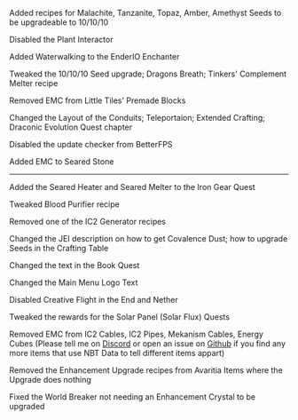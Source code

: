 Added recipes for Malachite, Tanzanite, Topaz, Amber, Amethyst Seeds to be upgradeable to 10/10/10

Disabled the Plant Interactor

Added Waterwalking to the EnderIO Enchanter

Tweaked the 10/10/10 Seed upgrade; Dragons Breath; Tinkers' Complement Melter recipe

Removed EMC from Little Tiles' Premade Blocks

Changed the Layout of the Conduits; Teleportaion; Extended Crafting; Draconic Evolution Quest chapter

Disabled the update checker from BetterFPS

Added EMC to Seared Stone



--------------



Added the Seared Heater and Seared Melter to the Iron Gear Quest

Tweaked Blood Purifier recipe

Removed one of the IC2 Generator recipes

Changed the JEI description on how to get Covalence Dust; how to upgrade Seeds in the Crafting Table

Changed the text in the Book Quest

Changed the Main Menu Logo Text

Disabled Creative Flight in the End and Nether

Tweaked the rewards for the Solar Panel (Solar Flux) Quests

Removed EMC from IC2 Cables, IC2 Pipes, Mekanism Cables, Energy Cubes (Please tell me on [Discord](https://discord.gg/hsae7DJ) or open an issue on [Github](https://github.com/Wxrlds/Technocratica/issues) if you find any more items that use NBT Data to tell different items appart)

Removed the Enhancement Upgrade recipes from Avaritia Items where the Upgrade does nothing

Fixed the World Breaker not needing an Enhancement Crystal to be upgraded
